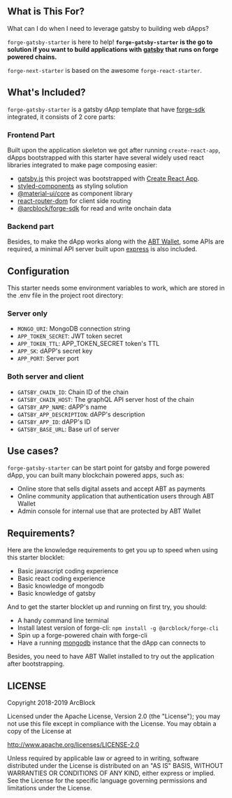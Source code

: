 ## What is This For?

What can I do when I need to leverage gatsby to building web dApps?

`forge-gatsby-starter` is here to help! **`forge-gatsby-starter` is the go to solution if you want to build applications with [gatsby](https://www.gatsbyjs.org/) that runs on forge powered chains.**

`forge-next-starter` is based on the awesome `forge-react-starter`.

## What's Included?

`forge-gatsby-starter` is a gatsby dApp template that have [forge-sdk](https://npmjs.org/package/@arcblock/forge-sdk) integrated, it consists of 2 core parts:

### Frontend Part

Built upon the application skeleton we got after running `create-react-app`, dApps bootstrapped with this starter have several widely used react libraries integrated to make page composing easier:

- [gatsby.js](https://reactjs.org/) this project was bootstrapped with [Create React App](https://github.com/facebook/create-react-app).
- [styled-components](https://www.styled-components.com) as styling solution
- [@material-ui/core](https://material-ui.com) as component library
- [react-router-dom](https://reacttraining.com/react-router/) for client side routing
- [@arcblock/forge-sdk](https://www.npmjs.com/package/@arcblock/forge-sdk) for read and write onchain data

### Backend part

Besides, to make the dApp works along with the [ABT Wallet](https://abtwallet.io), some APIs are required, a minimal API server built upon [express](http://expressjs.com/) is also included.

## Configuration

This starter needs some environment variables to work, which are stored in the .env file in the project root directory:

### Server only

- `MONGO_URI`: MongoDB connection string
- `APP_TOKEN_SECRET`: JWT token secret
- `APP_TOKEN_TTL`: APP_TOKEN_SECRET token's TTL
- `APP_SK`: dAPP's secret key
- `APP_PORT`: Server port

### Both server and client

- `GATSBY_CHAIN_ID`: Chain ID of the chain
- `GATSBY_CHAIN_HOST`: The graphQL API server host of the chain
- `GATSBY_APP_NAME`: dAPP's name
- `GATSBY_APP_DESCRIPTION`: dAPP's description
- `GATSBY_APP_ID`:  dAPP's ID
- `GATSBY_BASE_URL`: Base url of server

## Use cases?

`forge-gatsby-starter` can be start point for gatsby and forge powered dApp, you can built many blockchain powered apps, such as:

- Online store that sells digital assets and accept ABT as payments
- Online community application that authentication users through ABT Wallet
- Admin console for internal use that are protected by ABT Wallet

## Requirements?

Here are the knowledge requirements to get you up to speed when using this starter blocklet:

- Basic javascript coding experience
- Basic react coding experience
- Basic knowledge of mongodb
- Basic knowledge of gatsby

And to get the starter blocklet up and running on first try, you should:

- A handy command line terminal
- Install latest version of forge-cli: `npm install -g @arcblock/forge-cli`
- Spin up a forge-powered chain with forge-cli
- Have a running [mongodb](https://mongodb.org) instance that the dApp can connects to

Besides, you need to have ABT Wallet installed to try out the application after bootstrapping.

## LICENSE

Copyright 2018-2019 ArcBlock

Licensed under the Apache License, Version 2.0 (the "License");
you may not use this file except in compliance with the License.
You may obtain a copy of the License at

http://www.apache.org/licenses/LICENSE-2.0

Unless required by applicable law or agreed to in writing, software
distributed under the License is distributed on an "AS IS" BASIS,
WITHOUT WARRANTIES OR CONDITIONS OF ANY KIND, either express or implied.
See the License for the specific language governing permissions and
limitations under the License.
